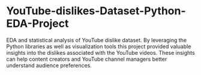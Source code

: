 # YouTube-dislikes-Dataset-Python-EDA-Project
EDA and statistical analysis of YouTube dislike dataset. By leveraging the Python libraries as well as visualization tools this project provided valuable insights into the dislikes associated with the YouTube videos. These insights can help content creators and YouTube channel managers better understand audience preferences.
